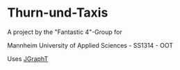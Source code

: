 Thurn-und-Taxis
===============

A project by the "Fantastic 4"-Group for

Mannheim University of Applied Sciences - SS1314 - OOT


Uses [JGraphT](http://jgrapht.org)
